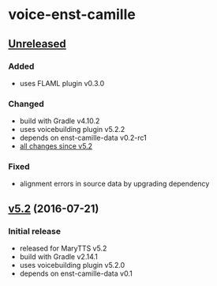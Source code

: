 voice-enst-camille
==================

[Unreleased]
------------

### Added

- uses FLAML plugin v0.3.0

### Changed

- build with Gradle v4.10.2
- uses voicebuilding plugin v5.2.2
- depends on enst-camille-data v0.2-rc1
- [all changes since v5.2]

### Fixed

- alignment errors in source data by upgrading dependency

[v5.2] (2016-07-21)
-------------------

### Initial release

- released for MaryTTS v5.2
- build with Gradle v2.14.1
- uses voicebuilding plugin v5.2.0
- depends on enst-camille-data v0.1

[Unreleased]: https://github.com/marytts/voice-enst-camille/tree/master
[all changes since v5.2]: https://github.com/marytts/voice-enst-camille/compare/v5.2...HEAD
[v5.2]: https://github.com/marytts/voice-enst-camille/releases/tag/v5.2
